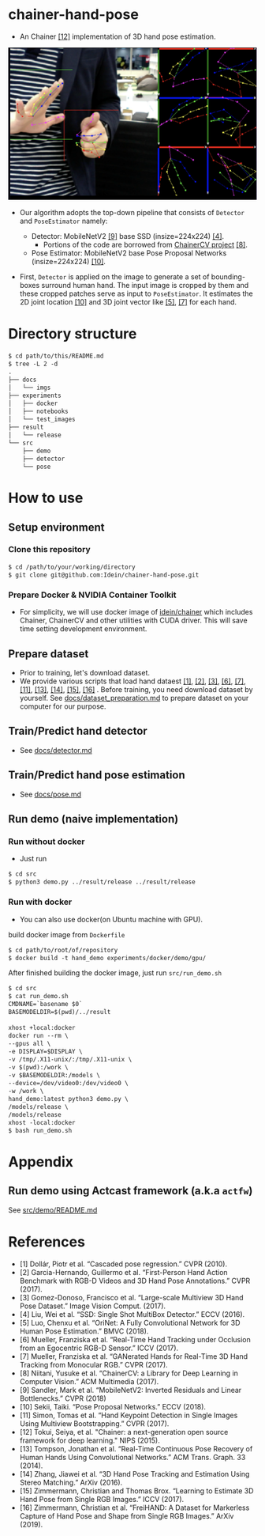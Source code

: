 # chainer-hand-pose

- An Chainer [[12]](#Chainer) implementation of 3D hand pose estimation.

![](docs/imgs/demo.png)


- Our algorithm adopts the top-down pipeline that consists of `Detector` and `PoseEstimator` namely:
  - Detector: MobileNetV2 [[9]](#MV2) base SSD (insize=224x224) [[4]](#SSD).
    -  Portions of the code are borrowed from [ChainerCV project](https://github.com/chainer/chainercv) [[8]](#ChainerCV).
  - Pose Estimator: MobileNetV2 base Pose Proposal Networks (insize=224x224) [[10]](#PPN).

- First, `Detector` is applied on the image to
generate a set of bounding-boxes surround human hand. The input image is cropped by them and these cropped patches serve as input to  `PoseEstimator`. It estimates the 2D joint location [[10]](#PPN) and 3D joint vector like [[5]](#OriNet), [[7]](#GANerated) for each hand.


# Directory structure

```
$ cd path/to/this/README.md
$ tree -L 2 -d
.
├── docs
│   └── imgs
├── experiments
│   ├── docker
│   ├── notebooks
│   └── test_images
├── result
│   └── release
└── src
    ├── demo
    ├── detector
    └── pose
```

# How to use

## Setup environment

### Clone this repository

```
$ cd /path/to/your/working/directory
$ git clone git@github.com:Idein/chainer-hand-pose.git
```

### Prepare Docker & NVIDIA Container Toolkit
- For simplicity, we will use docker image of [idein/chainer](https://hub.docker.com/r/idein/chainer/) which includes Chainer, ChainerCV and other utilities with CUDA driver. This will save time setting development environment.


## Prepare dataset

- Prior to training, let's download dataset.
- We provide various scripts that load hand dataest [[1]](#Cascaded), [[2]](#FHAD), [[3]](#Multiview), [[6]](#Synth), [[7]](#GANerated),[[11]](#HandDB), [[13]](#NYU), [[14]](#STB), [[15]](#RHD), [[16]](#Frei) . Before training, you need download
dataset by yourself. See [docs/dataset_preparation.md](docs/dataset_preparation.md) to prepare dataset on your computer for our purpose.


## Train/Predict hand detector

- See [docs/detector.md](docs/detector.md)

## Train/Predict hand pose estimation

- See [docs/pose.md](docs/pose.md)

## Run demo (naive implementation)

### Run without docker
- Just run

```
$ cd src
$ python3 demo.py ../result/release ../result/release
```

### Run with docker

- You can also use docker(on Ubuntu machine with GPU).

build docker image from `Dockerfile`
```
$ cd path/to/root/of/repository
$ docker build -t hand_demo experiments/docker/demo/gpu/
```

After finished building the docker image, just run `src/run_demo.sh`

```
$ cd src
$ cat run_demo.sh
CMDNAME=`basename $0`
BASEMODELDIR=$(pwd)/../result

xhost +local:docker
docker run --rm \
--gpus all \
-e DISPLAY=$DISPLAY \
-v /tmp/.X11-unix/:/tmp/.X11-unix \
-v $(pwd):/work \
-v $BASEMODELDIR:/models \
--device=/dev/video0:/dev/video0 \
-w /work \
hand_demo:latest python3 demo.py \
/models/release \
/models/release
xhost -local:docker
$ bash run_demo.sh
```

# Appendix

## Run demo using Actcast framework (a.k.a `actfw`)

See [src/demo/README.md](src/demo)

# References

- <a id="Cascaded">[1]</a> Dollár, Piotr et al. “Cascaded pose regression.” CVPR (2010).
- <a id="FHAD">[2]</a> Garcia-Hernando, Guillermo et al. “First-Person Hand Action Benchmark with RGB-D Videos and 3D Hand Pose Annotations.” CVPR (2017).
- <a id="Multiview">[3]</a> Gomez-Donoso, Francisco et al. “Large-scale Multiview 3D Hand Pose Dataset.” Image Vision Comput. (2017).
- <a id="SSD">[4]</a> Liu, Wei et al. “SSD: Single Shot MultiBox Detector.” ECCV (2016).
- <a id="OriNet">[5]</a> Luo, Chenxu et al. “OriNet: A Fully Convolutional Network for 3D Human Pose Estimation.” BMVC (2018).
- <a id="Synth">[6]</a> Mueller, Franziska et al. “Real-Time Hand Tracking under Occlusion from an Egocentric RGB-D Sensor.” ICCV (2017).
- <a id="GANerated">[7]</a> Mueller, Franziska et al. “GANerated Hands for Real-Time 3D Hand Tracking from Monocular RGB.” CVPR (2017).
- <a id="ChainerCV">[8]</a> Niitani, Yusuke et al. “ChainerCV: a Library for Deep Learning in Computer Vision.” ACM Multimedia (2017).
- <a id="MV2">[9]</a> Sandler, Mark et al. “MobileNetV2: Inverted Residuals and Linear Bottlenecks.” CVPR (2018)
- <a id="PPN">[10]</a> Sekii, Taiki. “Pose Proposal Networks.” ECCV (2018).
- <a id="HandDB">[11]</a> Simon, Tomas et al. “Hand Keypoint Detection in Single Images Using Multiview Bootstrapping.” CVPR (2017).
- <a id="Chainer">[12]</a> Tokui, Seiya, et al. "Chainer: a next-generation open source framework for deep learning." NIPS (2015).
- <a id="NYU">[13]</a> Tompson, Jonathan et al. “Real-Time Continuous Pose Recovery of Human Hands Using Convolutional Networks.” ACM Trans. Graph. 33 (2014).
- <a id="STB">[14]</a> Zhang, Jiawei et al. “3D Hand Pose Tracking and Estimation Using Stereo Matching.” ArXiv (2016).
- <a id="RHD">[15]</a> Zimmermann, Christian and Thomas Brox. “Learning to Estimate 3D Hand Pose from Single RGB Images.” ICCV (2017).
- <a id="Frei">[16]</a> Zimmermann, Christian et al. “FreiHAND: A Dataset for Markerless Capture of Hand Pose and Shape from Single RGB Images.” ArXiv (2019).


